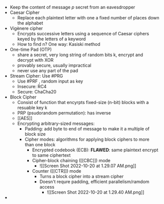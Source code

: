 - Keep the content of message *p* secret from an eavesdropper
- Caesar Cipher
	- Replace each plaintext letter with one a fixed  number of places down the alphabet
- Vigènere cipher
	- Encrypts successive letters using a sequence of  Caesar ciphers keyed by the letters of a keyword
	- How to find n? One way: Kasiski method
- One-time Pad (OTP)
	- share a secret, very long string of random bits k, encrypt and decrypt with XOR
	- provably secure, usually impractical
	- never use any part of the pad
- Stream Cipher: Use #PRG
	- Use #PRF , random input as key
	- Insecure: RC4
	- Secure: ChaCha20
- Block Cipher
	- Consist of function that encyrpts fixed-size (n-bit) blocks with a resuable key k
	- PRP (psudorandom permutation): has inverse
	- [[AES]]
	- Encrypting arbitrary-sized messages:
		- Padding: add byte to end of message to make it a multiple of block size
		- Cipher modes: algorithms for applying block ciphers to more than one block
			- Encrypted codebook (ECB): **FLAWED**: same plaintext encrypt to same ciphertext
			- Cipher-block chaining ([[CBC]]) mode
				- ![[Screen Shot 2022-10-20 at 1.29.07 AM.png]]
			- Counter ([[CTR]]) mode
				- Turns a block cipher into a stream cipher
				- Doesn't requre padding, efficient parallelism/ramdom access
					- ![[Screen Shot 2022-10-20 at 1.29.40 AM.png]]
- 